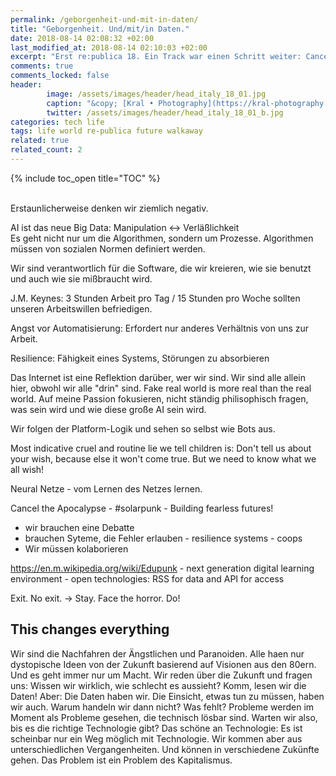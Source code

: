 ```yaml
---
permalink: /geborgenheit-und-mit-in-daten/
title: "Geborgenheit. Und/mit/in Daten."
date: 2018-08-14 02:08:32 +02:00
last_modified_at: 2018-08-14 02:10:03 +02:00
excerpt: "Erst re:publica 18. Ein Track war einen Schritt weiter: Cancel the Apocalypse! They say the future is not what it used to be. Die Zukünfte denken. Dann Walkway gelesen. Und jetzt mittendrin in der Suche nach Geborgenheit."
comments: true
comments_locked: false
header:
        image: /assets/images/header/head_italy_18_01.jpg
        caption: "&copy; [Kral • Photography](https://kral-photography.com)"
        twitter: /assets/images/header/head_italy_18_01_b.jpg
categories: tech life
tags: life world re-publica future walkaway
related: true
related_count: 2
---
```


{% include toc_open title="TOC" %}

<br />
Erstaunlicherweise denken wir ziemlich negativ.   

AI ist das neue Big Data: Manipulation <-> Verläßlichkeit   
Es geht nicht nur um die Algorithmen, sondern um Prozesse. Algorithmen müssen von sozialen Normen definiert werden.   

Wir sind verantwortlich für die Software, die wir kreieren, wie sie benutzt und auch wie sie mißbraucht wird.   

J.M. Keynes: 3 Stunden Arbeit pro Tag / 15 Stunden pro Woche sollten unseren Arbeitswillen befriedigen.   

Angst vor Automatisierung: Erfordert nur anderes Verhältnis von uns zur Arbeit.   

Resilience: Fähigkeit eines Systems, Störungen zu absorbieren   

Das Internet ist eine Reflektion darüber, wer wir sind. Wir sind alle allein hier, obwohl wir alle "drin" sind. Fake real world is more real than the real world. Auf meine Passion fokusieren, nicht ständig philisophisch fragen, was sein wird und wie diese große AI sein wird.   

Wir folgen der Platform-Logik und sehen so selbst wie Bots aus.   

Most indicative cruel and routine lie we tell children is: Don't tell us about your wish, because else it won't come true. But we need to know what we all wish!    

Neural Netze - vom Lernen des Netzes lernen.   

Cancel the Apocalypse - #solarpunk - Building fearless futures!   

- wir brauchen eine Debatte
- brauchen Syteme, die Fehler erlauben - resilience systems - coops
- Wir müssen kolaborieren

https://en.m.wikipedia.org/wiki/Edupunk - next generation digital learning environment - open technologies: RSS for data and API for access   

Exit. No exit. → Stay. Face the horror. Do!   

## This changes everything

Wir sind die Nachfahren der Ängstlichen und Paranoiden. Alle haen nur dystopische Ideen von der Zukunft basierend auf Visionen aus den 80ern. Und es geht immer nur um Macht. Wir reden über die Zukunft und fragen uns: Wissen wir wirklich, wie schlecht es aussieht? Komm, lesen wir die Daten! Aber: Die Daten haben wir. Die Einsicht, etwas tun zu müssen, haben wir auch. Warum handeln wir dann nicht? Was fehlt? Probleme werden im Moment als Probleme gesehen, die technisch lösbar sind. Warten wir also, bis es die richtige Technologie gibt? Das schöne an Technologie: Es ist scheinbar nur ein Weg möglich mit Technologie. Wir kommen aber aus unterschiedlichen Vergangenheiten. Und können in verschiedene Zukünfte gehen. Das Problem ist ein Problem des Kapitalismus.
